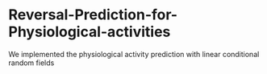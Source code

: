 Reversal-Prediction-for-Physiological-activities
================================================

We implemented the physiological activity prediction with linear conditional random fields
